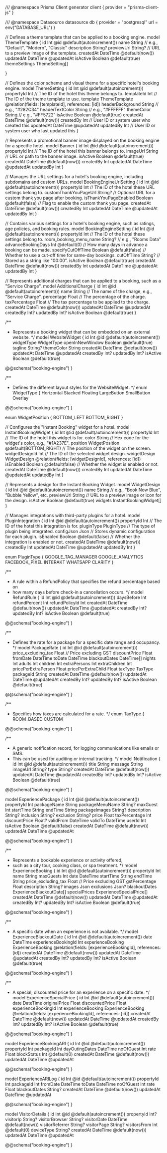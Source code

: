 /// @namespace Prisma Client
generator client {
  provider = "prisma-client-js"
}

/// @namespace Datasource
datasource db {
  provider = "postgresql"
  url      = env("DATABASE_URL")
}

// Defines a theme template that can be applied to a booking engine.
model ThemeTemplate {
  id          Int      @id @default(autoincrement())
  name        String   // e.g., "Default", "Modern", "Classic"
  description String?
  previewUrl  String?  // URL to a preview image of the template.
  createdAt   DateTime @default(now())
  updatedAt   DateTime @updatedAt
  isActive    Boolean  @default(true)
  themeSettings ThemeSetting[]
  
}

// Defines the color scheme and visual theme for a specific hotel's booking engine.
model ThemeSetting {
  id                      Int      @id @default(autoincrement())
  propertyId              Int      // The ID of the hotel this theme belongs to.
  templateId              Int      // The ID of the theme template to use.
  template                ThemeTemplate @relation(fields: [templateId], references: [id])
  headerBackground        String   // e.g., "#282C34"
  headerTextColor         String   // e.g., "#FFFFFF"
  themeColor              String   // e.g., "#FF5722"
  isActive                Boolean  @default(true)
  createdAt               DateTime @default(now())
  createdBy               Int      // User ID or system user who created this
  updatedAt               DateTime @updatedAt
  updatedBy               Int      // User ID or system user who last updated this
}

// Represents a promotional banner image displayed on the booking engine for a specific hotel.
model Banner {
  id           Int      @id @default(autoincrement())
  propertyId   Int      // The ID of the hotel this banner belongs to.
  imageUrl     String   // URL or path to the banner image.
  isActive     Boolean  @default(true)
  createdAt    DateTime @default(now())
  createdBy    Int
  updatedAt    DateTime @updatedAt
  updatedBy    Int
}

// Manages the URL settings for a hotel's booking engine, including subdomains and custom URLs.
model BookingEngineUrlSetting {
  id                      Int      @id @default(autoincrement())
  propertyId              Int      // The ID of the hotel these URL settings belong to.
  customThankYouPageUrl   String?  // Optional URL for a custom thank you page after booking.
  isThankYouPageEnabled   Boolean  @default(false) // Flag to enable the custom thank you page.
  createdAt               DateTime @default(now())
  createdBy               Int
  updatedAt               DateTime @updatedAt
  updatedBy               Int
}


// Contains various settings for a hotel's booking engine, such as ratings, age policies, and booking rules.
model BookingEngineSetting {
  id                    Int      @id @default(autoincrement())
  propertyId            Int      // The ID of the hotel these settings belong to.
  room_booking_menu_name      String?  // e.g., "Rooms Data"
  advanceBookingDays    Int      @default(0) // How many days in advance a booking can be made.
  specifyCutOffTime     Boolean  @default(false) // Whether to use a cut-off time for same-day bookings.
  cutOffTime            String?  // Stored as a string like "00:00".
  isActive              Boolean  @default(true)
  createdAt             DateTime @default(now())
  createdBy             Int
  updatedAt             DateTime @updatedAt
  updatedBy             Int
}


// Represents additional charges that can be applied to a booking, such as a "Service Charge".
model AdditionalCharge {
  id            Int      @id @default(autoincrement())
  name          String   // The name of the charge, e.g., "Service Charge".
  percentage    Float    // The percentage of the charge.
  taxPercentage Float    // The tax percentage to be applied to the charge.
  createdAt DateTime @default(now())
  updatedAt DateTime @updatedAt
  createdBy Int?
  updatedBy Int?
  isActive  Boolean  @default(true)
}


/**
 * Represents a booking widget that can be embedded on an external website.
 */
model WebsiteWidget {
  id              Int        @id @default(autoincrement())
  widgetType      WidgetType
  openInNewWindow Boolean    @default(true)
  tagline         String?
  themeColor      String
  createdAt DateTime @default(now())
  updatedAt DateTime @updatedAt
  createdBy Int?
  updatedBy Int?
  isActive  Boolean  @default(true)

  @@schema("booking-engine")
}

/**
 * Defines the different layout styles for the WebsiteWidget.
 */
enum WidgetType {
  Horizontal
  Stacked
  Floating
  LargeButton
  SmallButton
  Overlay

  @@schema("booking-engine")
}

enum WidgetPosition {
  BOTTOM_LEFT
  BOTTOM_RIGHT
}

// Configures the "Instant Booking" widget for a hotel.
model InstantBookingWidget {
  id                  Int      @id @default(autoincrement())
  propertyId          Int      // The ID of the hotel this widget is for.
  color               String   // Hex code for the widget's color, e.g., "#1A237E".
  position            WidgetPosition @default(BOTTOM_RIGHT) // The position of the widget on the screen.
  widgetDesignId      Int      // The ID of the selected widget design.
  widgetDesign        WidgetDesign @relation(fields: [widgetDesignId], references: [id])
  isEnabled           Boolean  @default(false) // Whether the widget is enabled or not.
  createdAt           DateTime @default(now())
  createdBy           Int
  updatedAt           DateTime @updatedAt
  updatedBy           Int
}

// Represents a design for the Instant Booking Widget.
model WidgetDesign {
  id           Int      @id @default(autoincrement())
  name         String   // e.g., "Book Now Blue", "Bubble Yellow", etc.
  previewUrl   String   // URL to a preview image or icon for the design.
  isActive     Boolean  @default(true)
  widgets      InstantBookingWidget[]
}

// Manages integrations with third-party plugins for a hotel.
model PluginIntegration {
  id           Int       @id @default(autoincrement())
  propertyId   Int       // The ID of the hotel this integration is for.
  pluginType   PluginType // The type of plugin being integrated.
  configJson   Json      // Stores dynamic configuration for each plugin.
  isEnabled    Boolean   @default(false) // Whether the integration is enabled or not.
  createdAt    DateTime  @default(now())
  createdBy    Int
  updatedAt    DateTime  @updatedAt
  updatedBy    Int
}

enum PluginType {
  GOOGLE_TAG_MANAGER
  GOOGLE_ANALYTICS
  FACEBOOK_PIXEL
  INTERAKT
  WHATSAPP
  CLARITY
}

/**
 * A rule within a RefundPolicy that specifies the refund percentage based on
 * how many days before check-in a cancellation occurs.
 */
model RefundRule {
  id             Int          @id @default(autoincrement())
  daysBefore     Int
  refundPercent  Int
  refundPolicyId Int
  createdAt DateTime @default(now())
  updatedAt DateTime @updatedAt
  createdBy Int?
  updatedBy Int?
  isActive  Boolean  @default(true)

  @@schema("booking-engine")
}


/**
 * Defines the rate for a package for a specific date range and occupancy.
 */
model PackageRate {
  id                  Int        @id @default(autoincrement())
  price_excluding_tax Float      // Price excluding GST
  discountPrice       Float
  fromDate            DateTime
  toDate              DateTime
  blackoutDates       DateTime[]
  nights              Int
  adults              Int
  children            Int
  extraPersons        Int
  extraChildren       Int
  pricePerExtraPerson Float
  pricePerExtraChild  Float
  taxType             TaxType
  packageId           String
  createdAt DateTime @default(now())
  updatedAt DateTime @updatedAt
  createdBy Int?
  updatedBy Int?
  isActive  Boolean  @default(true)

  @@schema("booking-engine")
}

/**
 * Specifies how taxes are calculated for a rate.
 */
enum TaxType {
  ROOM_BASED
  CUSTOM

  @@schema("booking-engine")
}


/**
 * A generic notification record, for logging communications like emails or SMS.
 * This can be used for auditing or internal tracking.
 */
model Notification {
  id        Int      @id @default(autoincrement())
  title     String
  message   String
  imageUrl  String?
  type      String?
  createdAt DateTime @default(now())
  updatedAt DateTime @updatedAt
  createdBy Int?
  updatedBy Int?
  isActive  Boolean  @default(true)

  @@schema("booking-engine")
}


model ExperiencePackage {
  id                 Int      @id @default(autoincrement())
  propertyId         Int
  packageName        String
  packageMenuName    String?
  maxGuest           Int
  startTime          String
  endTime            String
  packageImages      String?
  description        String?
  inclusion          String?
  exclusion          String?
  price              Float
  taxPercentage      Int
  discountPrice      Float?
  validFrom          DateTime
  validTo            DateTime
  userId             Int
  isActive           Boolean  @default(false)
  createdAt          DateTime @default(now())
  updatedAt          DateTime @updatedAt

  @@schema("booking-engine")
}

/**
 * Represents a bookable experience or activity offered,
 * such as a city tour, cooking class, or spa treatment.
 */
model ExperienceBooking {
  id            Int       @id @default(autoincrement())
  propertyId    Int
  name          String
  maxGuests     Int
  date          DateTime
  startTime     String
  endTime       String
  price_excluding_tax     Float     // Price excluding GST
  gstPercentage Float
  description   String?
  images        Json
  exclusions    Json?
  blackoutDates ExperienceBlackoutDate[]
  specialPrices ExperienceSpecialPrice[]
  createdAt DateTime @default(now())
  updatedAt DateTime @updatedAt
  createdBy Int?
  updatedBy Int?
  isActive  Boolean  @default(true)

  @@schema("booking-engine")
}

/**
 * A specific date when an experience is not available.
 */
model ExperienceBlackoutDate {
  id                  Int               @id @default(autoincrement())
  date                DateTime
  experienceBookingId Int
  experienceBooking   ExperienceBooking @relation(fields: [experienceBookingId], references: [id])
  createdAt DateTime @default(now())
  updatedAt DateTime @updatedAt
  createdBy Int?
  updatedBy Int?
  isActive  Boolean  @default(true)

  @@schema("booking-engine")
}

/**
 * A special, discounted price for an experience on a specific date.
 */
model ExperienceSpecialPrice {
  id                  Int               @id @default(autoincrement())
  date                DateTime
  originalPrice       Float
  discountedPrice     Float
  experienceBookingId Int
  experienceBooking   ExperienceBooking @relation(fields: [experienceBookingId], references: [id])
  createdAt DateTime @default(now())
  updatedAt DateTime @updatedAt
  createdBy Int?
  updatedBy Int?
  isActive  Boolean  @default(true)

  @@schema("booking-engine")
}



model ExperienceBookingARI {
  id               Int      @id @default(autoincrement())
  propertyId       Int
  packageId        Int
  dayOutingDates   DateTime
  noOfGuest        Int
  rate             Float
  blockStatus      Int      @default(0)
  createdAt        DateTime @default(now())
  updatedAt        DateTime @updatedAt

  @@schema("booking-engine")
}

model ExperienceARILog {
  id            Int      @id @default(autoincrement())
  propertyId    Int
  packageId     Int
  fromDate      DateTime
  toDate        DateTime
  noOfGuest     Int
  rate          Float
  blackoutDates String?
  createdAt     DateTime @default(now())
  updatedAt     DateTime @updatedAt

  @@schema("booking-engine")
}

model VisitorDetails {
  id             Int      @id @default(autoincrement())
  propertyId     Int?
  visitorIp      String?
  visitorBrowser String?
  visitorDate    DateTime @default(now())
  visitorReferrer String?
  visitorPage    String?
  visitorsFrom   Int      @default(0)
  deviceType     String?
  createdAt      DateTime @default(now())
  updatedAt      DateTime @updatedAt

  @@schema("booking-engine")
}
